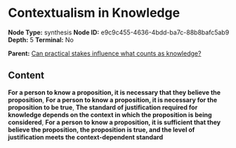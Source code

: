 # Contextualism in Knowledge

**Node Type:** synthesis
**Node ID:** e9c9c455-4636-4bdd-ba7c-88b8bafc5ab9
**Depth:** 5
**Terminal:** No

**Parent:** [Can practical stakes influence what counts as knowledge?](can-practical-stakes-influence-what-counts-as-knowledge-antithesis-c3c72cb1-4209-422e-a772-6d3caac1d88f.md)

## Content

**For a person to know a proposition, it is necessary that they believe the proposition**, **For a person to know a proposition, it is necessary for the proposition to be true**, **The standard of justification required for knowledge depends on the context in which the proposition is being considered**, **For a person to know a proposition, it is sufficient that they believe the proposition, the proposition is true, and the level of justification meets the context-dependent standard**
